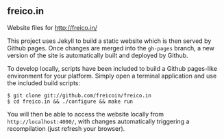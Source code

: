 ## freico.in ##
Website files for http://freico.in/

This project uses Jekyll to build a static website which is then served by Github pages. Once changes are merged into the `gh-pages` branch, a new version of the site is automatically built and deployed by Github.

To develop locally, scripts have been included to build a Github pages-like environment for your platform. Simply open a terminal application and use the included build scripts:

    $ git clone git://github.com/freicoin/freico.in
    $ cd freico.in && ./configure && make run

You will then be able to access the website locally from `http://localhost:4000/`, with changes automatically triggering a recompilation (just refresh your browser).
